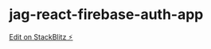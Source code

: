 # jag-react-firebase-auth-app

[Edit on StackBlitz ⚡️](https://stackblitz.com/edit/jag-react-firebase-auth-app)